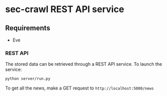 # sec-crawl REST API service

## Requirements
  - Eve

### REST API
The stored data can be retrieved through a REST API service.
To launch the service:
```
python server/run.py
```

To get all the news, make a GET request to ```http://localhost:5000/news```